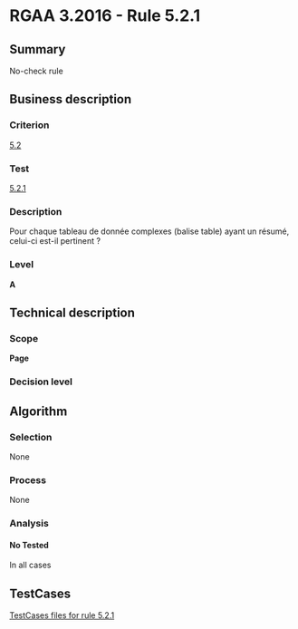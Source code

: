 # RGAA 3.2016 - Rule 5.2.1

## Summary
No-check rule


## Business description

### Criterion
[5.2](http://references.modernisation.gouv.fr/rgaa-accessibilite/criteres.html#crit-5-2)

### Test
[5.2.1](http://references.modernisation.gouv.fr/rgaa-accessibilite/criteres.html#test-5-2-1)

### Description
Pour chaque tableau de donnée complexes (balise table) ayant un résumé, celui-ci est-il pertinent ?

### Level
**A**


## Technical description

### Scope
**Page**

### Decision level


## Algorithm

### Selection
None

### Process
None

### Analysis

#### No Tested
In all cases


##  TestCases

[TestCases files for rule 5.2.1](https://github.com/Asqatasun/Asqatasun/tree/RGAA_3.2016/rules/rules-rgaa3.2016/src/test/resources/testcases/rgaa32016/Rgaa32016Rule050201/)


